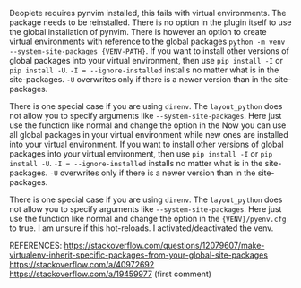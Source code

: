 Deoplete requires pynvim installed, this fails with virtual environments. The package needs to be reinstalled.
There is no option in the plugin itself to use the global installation of pynvim. There is however an option to create 
virtual environments with reference to the global packages `python -m venv --system-site-packages {VENV-PATH}`.
If you want to install other versions of global packages into your virtual environment, then use `pip install -I` or `pip install -U`.
`-I = --ignore-installed` installs no matter what is in the site-packages.
`-U` overwrites only if there is a newer version than in the site-packages.

There is one special case if you are using `direnv`. The `layout_python` does not allow you to specify arguments like `--system-site-packages`.
Here just use the function like normal and change the option in the 
Now you can use all global packages in your virtual environment while new ones are installed into your virtual environment.
If you want to install other versions of global packages into your virtual environment, then use `pip install -I` or `pip install -U`.
`-I = --ignore-installed` installs no matter what is in the site-packages.
`-U` overwrites only if there is a newer version than in the site-packages.

There is one special case if you are using `direnv`. The `layout_python` does not allow you to specify arguments like `--system-site-packages`.
Here just use the function like normal and change the option in the `{VENV}/pyenv.cfg` to true. I am unsure if this hot-reloads. I activated/deactivated the venv.

REFERENCES: 
https://stackoverflow.com/questions/12079607/make-virtualenv-inherit-specific-packages-from-your-global-site-packages
https://stackoverflow.com/a/40972692
https://stackoverflow.com/a/19459977 (first comment) 
